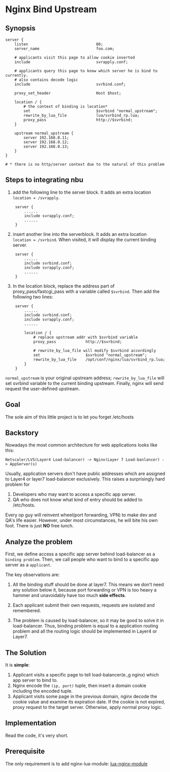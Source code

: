 # Nginx Bind Upstream

## Synopsis

    server {
        listen                              80;
        server_name                         foo.com;

        # applicants visit this page to allow cookie inserted
        include                             svrapply.conf;

        # applicants query this page to know which server he is bind to currently.
        # also contains decode logic
        include                             svrbind.conf;

        proxy_set_header                    Host $host;

        location / {
            # the context of binding is location*
            set                             $svrbind "normal_upstream";
            rewrite_by_lua_file             lua/svrbind_rp.lua;
            proxy_pass                      http://$svrbind;
        }

        upstream normal_upstream {
            server 192.168.0.11;
            server 192.168.0.12;
            server 192.168.0.13;
        }
    }

    # * there is no http/server context due to the natural of this problem

## Steps to integrating nbu

1. add the following line to the server block. It adds an extra location `location = /svrapply`.

        server {
            ......
            include svrapply.conf;
            ......
        }

2. insert another line into the serverblock. It adds an extra location `location = /svrbind`. When visited, it will display the current binding server.

        server {
            ......
            include svrbind.conf;
            include svrapply.conf;
            ......
        }    

3. In the location block, replace the address part of proxy_pass/fastcgi_pass with a variable called `$svrbind`. Then add the following two lines:

        server {
            ......
            include svrbind.conf;
            include svrapply.conf;
            ......
          
            location / {
                # replace upstream addr with $svrbind variable
                proxy_pass             http://$svrbind;

                # rewrite_by_lua_file will modify $svrbind accordingly
                set                    $svrbind "normal_upstream";
                rewrite_by_lua_file    /opt/conf/nginx/lua/svrbind_rp.lua;
            }
        }    

`normal_upstream` is your original upstream address; `rewrite_by_lua_file` will set svrbind variable to the current binding upstream.
Finally, nginx will send request the user-defined upstream.

## Goal

The sole aim of this little project is to let you forget /etc/hosts

## Backstory

Nowadays the most common architecture for web applications looks like this:

    Netscaler/LVS(Layer4 Load-balancer) -> Nginx(Layer 7 Load-banlancer) -> AppServer(s)

Usually, application servers don't have public addresses which are assigned to Layer4 or layer7 load-balancer exclusively.
This raises a surprisingly hard problem for 

1. Developers who may want to access a specific app server.
2. QA who does not know what kind of entry should be added to /etc/hosts.

Every op guy will reinvent wheel(port forwarding, VPN) to make dev and QA's life easier. However, under most circumstances, he will bite his own foot. There is just __NO__ free lunch.

## Analyze the problem

First, we define access a specific app server behind load-balancer as a `binding problem`. Then, we call people who want to bind to a specific app server as a `applicant`. 

The key observations are:

1. All the binding stuff should be done at layer7. This means we don't need any solution below it, because port forwarding or VPN is too heavy a hammer and unavoidably have too much __side effects__.

2. Each applicant submit their own requests, requests are isolated and remembered.

3. The problem is caused by load-balancer, so it may be good to solve it in load-balancer. Thus, binding problem is equal to a application routing problem and all the routing logic should be implemented in Layer4 or Layer7.

## The Solution

It is __simple__:

1. Applicant visits a specific page to tell load-balancer(e.,g nginx) which app server to bind to.
2. Nginx encode the `(ip, port)` tuple, then insert a domain cookie including the encoded tuple.
3. Applicant visits some page in the previous domain, nginx decode the cookie value and examine its expiration date. If the cookie is not expired, proxy request to the target server. Otherwise, apply normal proxy logic.

## Implementation

Read the code, it's very short.

## Prerequisite
The only requirement is to add nginx-lua-module: [lua-nginx-module](https://github.com/chaoslawful/lua-nginx-module)
